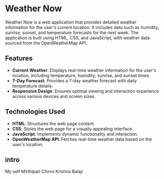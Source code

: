 # Weather Now

Weather Now is a web application that provides detailed weather information for the user's current location. It includes data such as humidity, sunrise, sunset, and temperature forecasts for the next week. The application is built using HTML, CSS, and JavaScript, with weather data sourced from the OpenWeatherMap API.

## Features

- **Current Weather**: Displays real-time weather information for the user's location, including temperature, humidity, sunrise, and sunset times.
- **7-Day Forecast**: Provides a 7-day weather forecast with daily temperature details.
- **Responsive Design**: Ensures optimal viewing and interaction experience across various devices and screen sizes.

## Technologies Used

- **HTML**: Structures the web page content.
- **CSS**: Styles the web page for a visually appealing interface.
- **JavaScript**: Implements dynamic functionality and interaction.
- **OpenWeatherMap API**: Fetches real-time weather data based on the user's location.

## intro

My self Mirthipati Chinni Krishna Balaji
